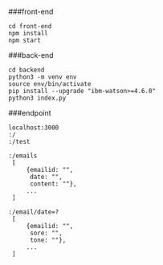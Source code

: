 ###front-end
```
cd front-end
npm install
npm start
```

###back-end
```
cd backend
python3 -m venv env
source env/bin/activate
pip install --upgrade "ibm-watson>=4.6.0"
python3 index.py
```

###endpoint
```
localhost:3000
:/   
:/test

:/emails
 [
     {emailid: "",
      date: "",
      content: ""},
     ...
 ]

:/email/date=?
 [
     {emailid: "",
      sore: "",
      tone: ""},
     ...
 ]


```



